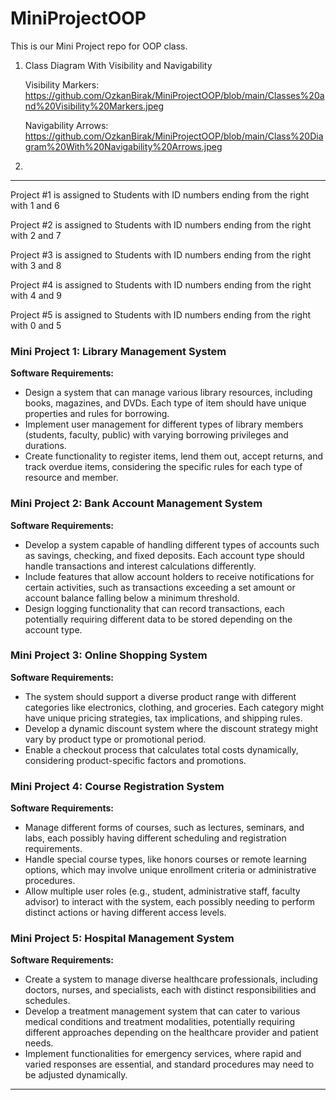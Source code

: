 # MiniProjectOOP
This is our Mini Project repo for OOP class.

1. Class Diagram With Visibility and Navigability
   
   Visibility Markers: https://github.com/OzkanBirak/MiniProjectOOP/blob/main/Classes%20and%20Visibility%20Markers.jpeg
   
   Navigability Arrows: https://github.com/OzkanBirak/MiniProjectOOP/blob/main/Class%20Diagram%20With%20Navigability%20Arrows.jpeg

3. 

---

Project #1 is assigned to Students with ID numbers ending from the right with 1 and 6

Project #2 is assigned to Students with ID numbers ending from the right with 2 and 7 

Project #3 is assigned to Students with ID numbers ending from the right with 3 and 8 

Project #4 is assigned to Students with ID numbers ending from the right with 4 and 9

Project #5 is assigned to Students with ID numbers ending from the right with 0 and 5


### Mini Project 1: Library Management System

**Software Requirements:**
- Design a system that can manage various library resources, including books, magazines, and DVDs. Each type of item should have unique properties and rules for borrowing.
- Implement user management for different types of library members (students, faculty, public) with varying borrowing privileges and durations.
- Create functionality to register items, lend them out, accept returns, and track overdue items, considering the specific rules for each type of resource and member.

### Mini Project 2: Bank Account Management System

**Software Requirements:**
- Develop a system capable of handling different types of accounts such as savings, checking, and fixed deposits. Each account type should handle transactions and interest calculations differently.
- Include features that allow account holders to receive notifications for certain activities, such as transactions exceeding a set amount or account balance falling below a minimum threshold.
- Design logging functionality that can record transactions, each potentially requiring different data to be stored depending on the account type.

### Mini Project 3: Online Shopping System

**Software Requirements:**
- The system should support a diverse product range with different categories like electronics, clothing, and groceries. Each category might have unique pricing strategies, tax implications, and shipping rules.
- Develop a dynamic discount system where the discount strategy might vary by product type or promotional period.
- Enable a checkout process that calculates total costs dynamically, considering product-specific factors and promotions.

### Mini Project 4: Course Registration System

**Software Requirements:**
- Manage different forms of courses, such as lectures, seminars, and labs, each possibly having different scheduling and registration requirements.
- Handle special course types, like honors courses or remote learning options, which may involve unique enrollment criteria or administrative procedures.
- Allow multiple user roles (e.g., student, administrative staff, faculty advisor) to interact with the system, each possibly needing to perform distinct actions or having different access levels.

### Mini Project 5: Hospital Management System

**Software Requirements:**
- Create a system to manage diverse healthcare professionals, including doctors, nurses, and specialists, each with distinct responsibilities and schedules.
- Develop a treatment management system that can cater to various medical conditions and treatment modalities, potentially requiring different approaches depending on the healthcare provider and patient needs.
- Implement functionalities for emergency services, where rapid and varied responses are essential, and standard procedures may need to be adjusted dynamically.

---
